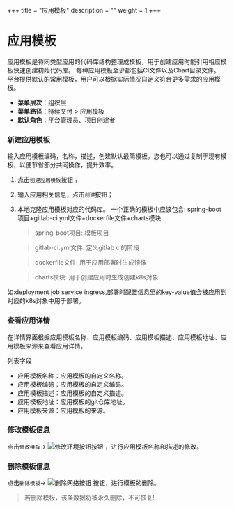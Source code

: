 ﻿+++
title = "应用模板"
description = ""
weight = 1
+++

# 应用模板
  
  应用模板是将同类型应用的代码库结构整理成模板，用于创建应用时能引用相应模板快速创建初始代码库。 每种应用模板至少都包括CI文件以及Chart目录文件。 平台提供默认的常用模板，用户可以根据实际情况自定义符合更多需求的应用模板。

  - **菜单层次**：组织层
  - **菜单路径**：持续交付 > 应用模板
  - **默认角色**：平台管理员、项目创建者

### 新建应用模板

  输入应用模板编码，名称，描述，创建默认最简模板。您也可以通过复制于现有模板，以便节省部分共同操作，提升效率。

   1. 点击`创建应用模板`按钮；

   1. 输入应用相关信息，点击`创建`按钮；

   1. 本地克隆应用模板对应的代码库。
      一个正确的模板中应该包含:
spring-boot项目+gitlab-ci.yml文件+dockerfile文件+charts模块

      >spring-boot项目: 模板项目

      >gitlab-ci.yml文件: 定义gitlab ci的阶段

      >dockerfile文件: 用于应用部署时生成镜像

      >charts模块: 用于创建应用时生成创建k8s对象 

如:deployment job service ingress,部署时配置信息里的key-value值会被应用到对应的k8s对象中用于部署。

### 查看应用详情

  在详情界面根据应用模板名称、应用模板编码、应用模板描述、应用模板地址、应用模板来源来查看应用详情。

列表字段

 - 应用模板名称：应用模板的自定义名称。
 - 应用模板编码：应用模板的自定义编码。
 - 应用模板描述：应用模板的自定义描述。
 - 应用模板地址：应用模板的git仓库地址。
 - 应用模板来源：应用模板的来源。

### 修改模板信息
点击`修改模板`→ ![修改环境按钮](/docs/user-guide/continuos-delivery/image/修改环境按钮.png)按钮 ，进行应用模板名称和描述的修改。

### 删除模板信息
点击`删除模板`→ ![删除网络按钮](/docs/user-guide/continuos-delivery/image/删除网络按钮.png) 按钮，进行模板的删除。
<blockquote class="warning">
         若删除模板，该条数据将被永久删除，不可恢复!
      </blockquote>
